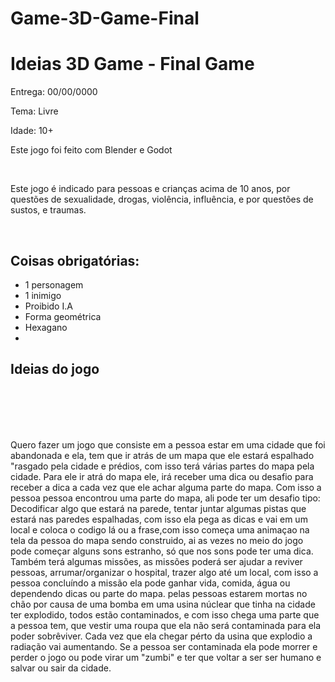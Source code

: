 ﻿# Game-3D-Game-Final

<h1 class="Titulo"> Ideias 3D Game - Final Game </h1>

<p> Entrega: 00/00/0000 </p>
<p>Tema: Livre</p>
<p>Idade: 10+</p>
<p>Este jogo foi feito com Blender e Godot</p>

<br>
<p>Este jogo é indicado para pessoas e crianças acima de 10 anos, por questões de sexualidade, drogas, violência, influência, e por questões de sustos, e traumas.</p>
<br>

<h2>Coisas obrigatórias:</h2>

<ul>
  <li>1 personagem</li>
  <li>1 inimigo</li>
  <li>Proibido I.A</li>
  <li>Forma geométrica</li>
  <li>Hexagano</li>
  <li></li>
</ul>


<h2>Ideias do jogo</h2>
<br>
<br>
<br>
<br>


<p>Quero fazer um jogo que consiste em a pessoa estar em uma cidade que foi abandonada e ela, tem que ir atrás de um mapa que ele estará espalhado "rasgado pela cidade e prédios, com isso terá várias partes do mapa pela cidade. Para ele ir atrá do mapa ele, irá receber uma dica ou desafio para receber a dica a cada vez que ele achar alguma parte do mapa. Com isso a pessoa pessoa encontrou uma parte do mapa, ali pode ter um desafio tipo: Decodificar algo que estará na parede, tentar juntar algumas pistas que estará nas paredes espalhadas, com isso ela pega as dicas e vai em um local e coloca o codigo lá ou a frase,com isso começa uma animaçao na tela da pessoa do mapa sendo construido, ai as vezes no meio do jogo pode começar alguns sons estranho, só que nos sons pode ter uma dica. Também terá algumas missões, as missões poderá ser ajudar a reviver pessoas, arrumar/organizar o hospital, trazer algo até um local, com isso a pessoa concluíndo a missão ela pode ganhar vida, comida, água ou dependendo dicas ou parte do mapa. pelas pessoas estarem mortas no chão por causa de uma bomba em uma usina núclear que tinha na cidade ter explodido, todos estão contaminados, e com isso chega uma parte que a pessoa tem, que vestir uma roupa que ela não será contaminada para ela poder sobrêviver. Cada vez que ela chegar pérto da usina que explodio a radiação vai aumentando. Se a pessoa ser contaminada ela pode morrer e perder o jogo ou pode  virar um "zumbi" e ter que voltar a ser ser humano e salvar ou sair da cidade. </p>

